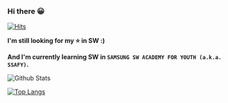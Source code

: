 ### Hi there 😀

[![Hits](https://hits.seeyoufarm.com/api/count/incr/badge.svg?url=https%3A%2F%2Fgithub.com%2Fhongjungkimm&count_bg=%23DFD021&title_bg=%23555555&icon=&icon_color=%23E7E7E7&title=hits&edge_flat=false)](https://hits.seeyoufarm.com)

**I'm still looking for my ⭐ in SW :)**

**And I'm currently learning SW in `SAMSUNG SW ACADEMY FOR YOUTH (a.k.a. SSAFY)`.**

![Github Stats](https://github-readme-stats.vercel.app/api?username=hongjungkimm&show_icons=true)

[![Top Langs](https://github-readme-stats.vercel.app/api/top-langs/?username=hongjungkimm&layout=compact)](https://github.com/anuraghazra/github-readme-stats)

<!--
**hongjungkimm/hongjungkimm** is a ✨ _special_ ✨ repository because its `README.md` (this file) appears on your GitHub profile.

Here are some ideas to get you started:

- 🔭 I’m currently working on ...
- 🌱 I’m currently learning ...
- 👯 I’m looking to collaborate on ...
- 🤔 I’m looking for help with ...
- 💬 Ask me about ...
- 📫 How to reach me: ...
- 😄 Pronouns: ...
- ⚡ Fun fact: ...
-->
